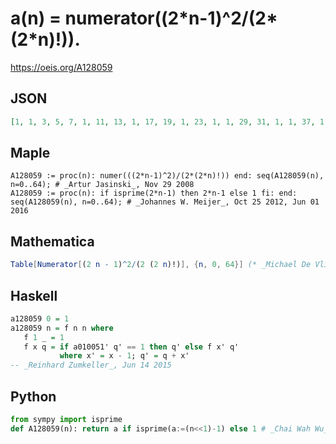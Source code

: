 # a\(n\) \= numerator\(\(2\*n\-1\)^2/\(2\*\(2\*n\)\!\)\)\.
https://oeis.org/A128059
## JSON
```JSON
[1, 1, 3, 5, 7, 1, 11, 13, 1, 17, 19, 1, 23, 1, 1, 29, 31, 1, 1, 37, 1, 41, 43, 1, 47, 1, 1, 53, 1, 1, 59, 61, 1, 1, 67, 1, 71, 73, 1, 1, 79, 1, 83, 1, 1, 89, 1, 1, 1, 97, 1, 101, 103, 1, 107, 109, 1, 113, 1, 1, 1, 1, 1, 1, 127]
```
## Maple
```Maple
A128059 := proc(n): numer(((2*n-1)^2)/(2*(2*n)!)) end: seq(A128059(n), n=0..64); # _Artur Jasinski_, Nov 29 2008
A128059 := proc(n): if isprime(2*n-1) then 2*n-1 else 1 fi: end: seq(A128059(n), n=0..64); # _Johannes W. Meijer_, Oct 25 2012, Jun 01 2016
```
## Mathematica
```Mathematica
Table[Numerator[(2 n - 1)^2/(2 (2 n)!)], {n, 0, 64}] (* _Michael De Vlieger_, Jun 01 2016 *)
```
## Haskell
```Haskell
a128059 0 = 1
a128059 n = f n n where
   f 1 _ = 1
   f x q = if a010051' q' == 1 then q' else f x' q'
           where x' = x - 1; q' = q + x'
-- _Reinhard Zumkeller_, Jun 14 2015
```
## Python
```Python
from sympy import isprime
def A128059(n): return a if isprime(a:=(n<<1)-1) else 1 # _Chai Wah Wu_, Feb 26 2024
```
